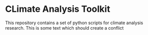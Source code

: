 # CLimate Analysis Toolkit
This repository contains a set of python scripts for climate analysis research.
This is some text which should create a conflict

